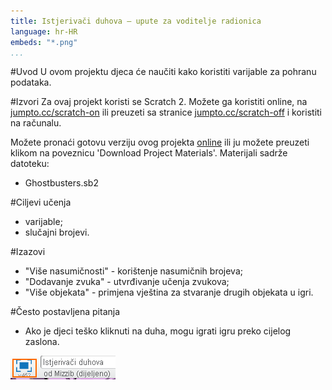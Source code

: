 ```yaml
---
title: Istjerivači duhova — upute za voditelje radionica 
language: hr-HR
embeds: "*.png"
...
```


#Uvod
U ovom projektu djeca će naučiti kako koristiti varijable za pohranu podataka.

#Izvori
Za ovaj projekt koristi se Scratch 2. Možete ga koristiti online, na [jumpto.cc/scratch-on](http://jumpto.cc/scratch-on) ili   preuzeti sa stranice  [jumpto.cc/scratch-off](http://jumpto.cc/scratch-off) i koristiti na računalu.

Možete pronaći gotovu verziju ovog projekta <a href="http://scratch.mit.edu/projects/60787262/#editor">online</a> ili ju možete preuzeti klikom na poveznicu 'Download Project Materials'. Materijali sadrže datoteku:

+ Ghostbusters.sb2

#Ciljevi učenja
+ varijable;
+ slučajni brojevi.

#Izazovi
+ "Više nasumičnosti" - korištenje nasumičnih brojeva;
+ "Dodavanje zvuka" - utvrđivanje učenja zvukova;
+ "Više objekata" - primjena vještina za stvaranje drugih objekata u igri.

#Često postavljena pitanja
+ Ako je djeci teško kliknuti na duha, mogu igrati igru preko cijelog zaslona.

![screenshot](ghost-fullscreen.png)

